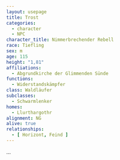 ```yaml
---
layout: usepage
title: Trost
categories:
  - character
  - NPC
character_title: Nimmerbrechender Rebell
race: Tiefling
sex: m
age: 115
height: "1,81"
affiliations:
  - Abgrundkirche der Glimmenden Sünde
functions:
  - Widerstandskämpfer
class: Waldläufer
subclasses:
  - Schwarmlenker
homes:
  - Llurthargothr
alignment: NG
alive: true
relationships:
  - [ Horizont, Feind ]
---
```


...